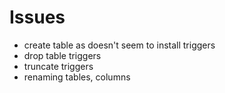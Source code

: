 Issues
======
- create table as doesn't seem to install triggers
- drop table triggers
- truncate triggers
- renaming tables, columns
